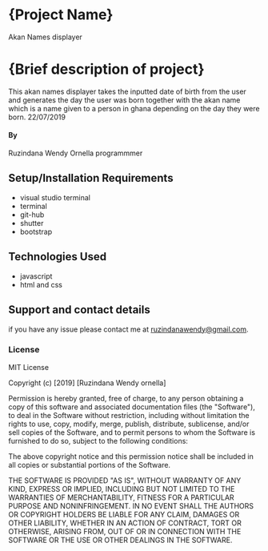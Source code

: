 # {Project Name}
Akan Names displayer
# {Brief description of project}
This akan names displayer takes the inputted date of birth from the user and generates the day the user was born together with the akan name which is a name given to a person in ghana depending on the day they were born.
22/07/2019
#### By 
Ruzindana Wendy Ornella
programmmer

## Setup/Installation Requirements
* visual studio terminal
* terminal
* git-hub
* shutter
* bootstrap



## Technologies Used
* javascript
* html and css
## Support and contact details
if you have any issue please contact me at ruzindanawendy@gmail.com.
### License
MIT License

Copyright (c) [2019] [Ruzindana Wendy ornella]

Permission is hereby granted, free of charge, to any person obtaining a copy
of this software and associated documentation files (the "Software"), to deal
in the Software without restriction, including without limitation the rights
to use, copy, modify, merge, publish, distribute, sublicense, and/or sell
copies of the Software, and to permit persons to whom the Software is
furnished to do so, subject to the following conditions:

The above copyright notice and this permission notice shall be included in all
copies or substantial portions of the Software.

THE SOFTWARE IS PROVIDED "AS IS", WITHOUT WARRANTY OF ANY KIND, EXPRESS OR
IMPLIED, INCLUDING BUT NOT LIMITED TO THE WARRANTIES OF MERCHANTABILITY,
FITNESS FOR A PARTICULAR PURPOSE AND NONINFRINGEMENT. IN NO EVENT SHALL THE
AUTHORS OR COPYRIGHT HOLDERS BE LIABLE FOR ANY CLAIM, DAMAGES OR OTHER
LIABILITY, WHETHER IN AN ACTION OF CONTRACT, TORT OR OTHERWISE, ARISING FROM,
OUT OF OR IN CONNECTION WITH THE SOFTWARE OR THE USE OR OTHER DEALINGS IN THE
SOFTWARE.